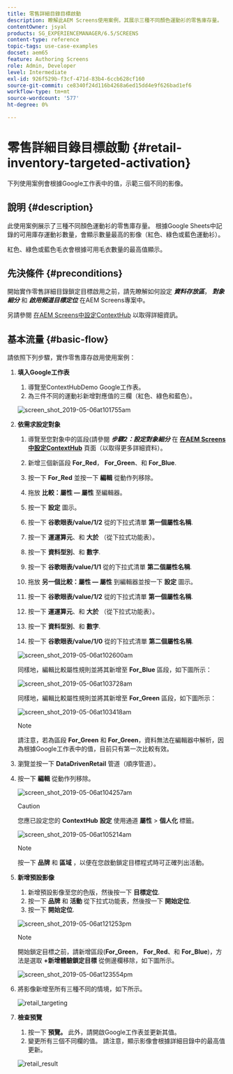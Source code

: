```yaml
---
title: 零售詳細目錄目標啟動
description: 瞭解此AEM Screens使用案例，其展示三種不同顏色運動衫的零售庫存量。
contentOwner: jsyal
products: SG_EXPERIENCEMANAGER/6.5/SCREENS
content-type: reference
topic-tags: use-case-examples
docset: aem65
feature: Authoring Screens
role: Admin, Developer
level: Intermediate
exl-id: 926f529b-f3cf-471d-83b4-6ccb628cf160
source-git-commit: ce8340f24d116b4268a6ed15dd4e9f626bad1ef6
workflow-type: tm+mt
source-wordcount: '577'
ht-degree: 0%

---
```


# 零售詳細目錄目標啟動 {#retail-inventory-targeted-activation}

下列使用案例會根據Google工作表中的值，示範三個不同的影像。

## 說明 {#description}

此使用案例展示了三種不同顏色運動衫的零售庫存量。 根據Google Sheets中記錄的可用庫存運動衫數量，會顯示數量最高的影像（紅色、綠色或藍色運動衫）。

紅色、綠色或藍色毛衣會根據可用毛衣數量的最高值顯示。

## 先決條件 {#preconditions}

開始實作零售詳細目錄鎖定目標啟用之前，請先瞭解如何設定 ***資料存放區***， ***對象細分*** 和 ***啟用頻道目標定位*** 在AEM Screens專案中。

另請參閱 [在AEM Screens中設定ContextHub](configuring-context-hub.md) 以取得詳細資訊。

## 基本流量 {#basic-flow}

請依照下列步驟，實作零售庫存啟用使用案例：

1. **填入Google工作表**

   1. 導覽至ContextHubDemo Google工作表。
   1. 為三件不同的運動衫新增對應值的三欄（紅色、綠色和藍色）。

   ![screen_shot_2019-05-06at101755am](assets/screen_shot_2019-05-06at101755am.png)

1. **依需求設定對象**

   1. 導覽至您對象中的區段(請參閱 ***步驟2：設定對象細分*** 在 **[在AEM Screens中設定ContextHub](configuring-context-hub.md)** 頁面（以取得更多詳細資料）。

   1. 新增三個新區段 **For_Red**， **For_Green**、和 **For_Blue**.

   1. 按一下 **For_Red** 並按一下 **編輯** 從動作列移除。

   1. 拖放 **比較：屬性 — 屬性** 至編輯器。
   1. 按一下 **設定** 圖示。
   1. 按一下 **谷歌眼表/value/1/2** 從的下拉式清單 **第一個屬性名稱**.
   1. 按一下 **運運算元**、和 **大於** （從下拉式功能表）。
   1. 按一下 **資料型別**、和 **數字**.
   1. 按一下 **谷歌眼表/value/1/1** 從的下拉式清單 **第二個屬性名稱**.
   1. 拖放 **另一個比較：屬性 — 屬性** 到編輯器並按一下 **設定** 圖示。
   1. 按一下 **谷歌眼表/value/1/2** 從的下拉式清單 **第一個屬性名稱**.
   1. 按一下 **運運算元**、和 **大於** （從下拉式功能表）。
   1. 按一下 **資料型別**、和 **數字**.
   1. 按一下 **谷歌眼表/value/1/0** 從的下拉式清單 **第二個屬性名稱**.

   ![screen_shot_2019-05-06at102600am](assets/screen_shot_2019-05-06at102600am.png)

   同樣地，編輯比較屬性規則並將其新增至 **For_Blue** 區段，如下圖所示：

   ![screen_shot_2019-05-06at103728am](assets/screen_shot_2019-05-06at103728am.png)

   同樣地，編輯比較屬性規則並將其新增至 **For_Green** 區段，如下圖所示：

   ![screen_shot_2019-05-06at103418am](assets/screen_shot_2019-05-06at103418am.png)

   >[!NOTE]
   >
   >請注意，若為區段 **For_Green** 和 **For_Green**，資料無法在編輯器中解析，因為根據Google工作表中的值，目前只有第一次比較有效。

1. 瀏覽並按一下 **DataDrivenRetail** 管道（順序管道）。
1. 按一下 **編輯** 從動作列移除。

   ![screen_shot_2019-05-06at104257am](assets/screen_shot_2019-05-06at104257am.png)

   >[!CAUTION]
   >
   >您應已設定您的 **ContextHub** **設定** 使用通道 **屬性** > **個人化** 標籤。

   ![screen_shot_2019-05-06at105214am](assets/screen_shot_2019-05-06at105214am.png)

   >[!NOTE]
   >
   >按一下 **品牌** 和 **區域** ，以便在您啟動鎖定目標程式時可正確列出活動。

1. **新增預設影像**

   1. 新增預設影像至您的色版，然後按一下 **目標定位**.
   1. 按一下 **品牌** 和 **活動** 從下拉式功能表，然後按一下 **開始定位**.
   1. 按一下 **開始定位**.

   ![screen_shot_2019-05-06at121253pm](assets/screen_shot_2019-05-06at121253pm.png)

   >[!NOTE]
   >
   >開始鎖定目標之前，請新增區段(**For_Green**， **For_Red**、和 **For_Blue**)，方法是選取 **+新增體驗鎖定目標** 從側邊欄移除，如下圖所示。

   ![screen_shot_2019-05-06at123554pm](assets/screen_shot_2019-05-06at123554pm.png)

1. 將影像新增至所有三種不同的情境，如下所示。

   ![retail_targeting](assets/retail_targeting.gif)

1. **檢查預覽**

   1. 按一下 **預覽。** 此外，請開啟Google工作表並更新其值。
   1. 變更所有三個不同欄的值。 請注意，顯示影像會根據詳細目錄中的最高值更新。

   ![retail_result](assets/retail_result.gif)
